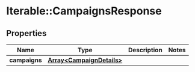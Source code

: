 # Iterable::CampaignsResponse

## Properties
Name | Type | Description | Notes
------------ | ------------- | ------------- | -------------
**campaigns** | [**Array&lt;CampaignDetails&gt;**](CampaignDetails.md) |  | 


